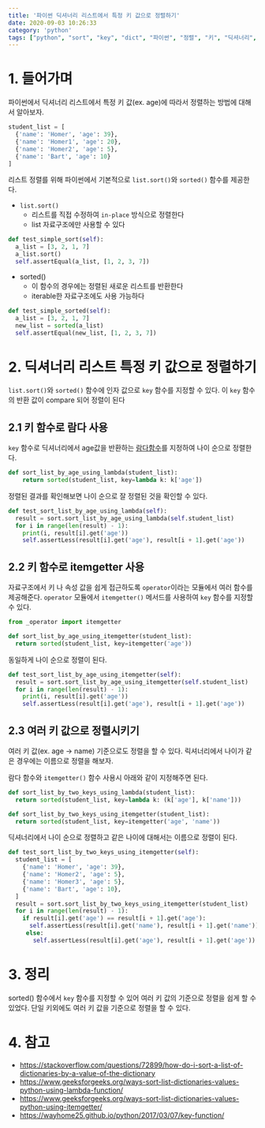 ```yaml
---
title: '파이썬 딕셔너리 리스트에서 특정 키 값으로 정렬하기'
date: 2020-09-03 10:26:33
category: 'python'
tags: ["python", "sort", "key", "dict", "파이썬", "정렬", "키", "딕셔너리", "리스트"]
---
```


# 1. 들어가며

파이썬에서 딕셔너리 리스트에서 특정 키 값(ex. age)에 따라서 정렬하는 방법에 대해서 알아보자. 

```python
student_list = [
  {'name': 'Homer', 'age': 39},
  {'name': 'Homer1', 'age': 20},
  {'name': 'Homer2', 'age': 5},
  {'name': 'Bart', 'age': 10}
]
```

리스트 정렬를 위해 파이썬에서 기본적으로 `list.sort()`와 `sorted()` 함수를 제공한다. 

- `list.sort()`
  - 리스트를 직접 수정하여 `in-place` 방식으로 정렬한다
  - list 자료구조에만 사용할 수 있다

```python
def test_simple_sort(self):
  a_list = [3, 2, 1, 7]
  a_list.sort()
  self.assertEqual(a_list, [1, 2, 3, 7])
```

- sorted()
  - 이 함수의 경우에는 정렬된 새로운 리스트를 반환한다
  - iterable한 자료구조에도 사용 가능하다

```python
def test_simple_sorted(self):
  a_list = [3, 2, 1, 7]
  new_list = sorted(a_list)
  self.assertEqual(new_list, [1, 2, 3, 7])
```



# 2. 딕셔너리 리스트 특정 키 값으로 정렬하기

`list.sort()`와 `sorted()` 함수에 인자 값으로 `key` 함수를 지정할 수 있다. 이 `key` 함수의 반환 값이 compare 되어 정렬이 된다

## 2.1 키 함수로 람다 사용

`key` 함수로 딕셔너리에서 age값을 반환하는 [람다함수](https://blog.advenoh.pe.kr/python/%ED%8C%8C%EC%9D%B4%EC%8D%AC%EC%97%90%EC%84%9C-%EB%9E%8C%EB%8B%A4-%ED%95%A8%EC%88%98-%EC%82%AC%EC%9A%A9%ED%95%B4%EB%B3%B4%EA%B8%B0/)를 지정하여 나이 순으로 정렬한다. 

```python
def sort_list_by_age_using_lambda(student_list):
    return sorted(student_list, key=lambda k: k['age'])
```

정렬된 결과를 확인해보면 나이 순으로 잘 정렬된 것을 확인할 수 있다. 

```python
def test_sort_list_by_age_using_lambda(self):
  result = sort.sort_list_by_age_using_lambda(self.student_list)
  for i in range(len(result) - 1):
    print(i, result[i].get('age'))
    self.assertLess(result[i].get('age'), result[i + 1].get('age'))
```



## 2.2 키 함수로 itemgetter 사용

자료구조에서 키 나 속성 값을 쉽게 접근하도록 `operator`이라는 모듈에서 여러 함수를 제공해준다. `operator` 모듈에서 `itemgetter()` 메서드를 사용하여 `key` 함수를 지정할 수 있다. 

```python
from _operator import itemgetter

def sort_list_by_age_using_itemgetter(student_list):
  return sorted(student_list, key=itemgetter('age'))
```

동일하게 나이 순으로 정렬이 된다. 

```python
def test_sort_list_by_age_using_itemgetter(self):
  result = sort.sort_list_by_age_using_itemgetter(self.student_list)
  for i in range(len(result) - 1):
    print(i, result[i].get('age'))
    self.assertLess(result[i].get('age'), result[i + 1].get('age'))
```



## 2.3 여러 키 값으로 정렬시키기

여러 키 값(ex. age -> name) 기준으로도 정렬을 할 수 있다. 릭셔너리에서 나이가 같은 경우에는 이름으로 정렬을 해보자. 

람다 함수와 `itemgetter()` 함수 사용시 아래와 같이 지정해주면 된다. 

```python
def sort_list_by_two_keys_using_lambda(student_list):
  return sorted(student_list, key=lambda k: (k['age'], k['name']))
```



```python
def sort_list_by_two_keys_using_itemgetter(student_list):
  return sorted(student_list, key=itemgetter('age', 'name'))
```

딕셔너리에서 나이 순으로 정렬하고 같은 나이에 대해서는 이름으로 정렬이 된다. 

```python
def test_sort_list_by_two_keys_using_itemgetter(self):
  student_list = [
    {'name': 'Homer', 'age': 39},
    {'name': 'Homer2', 'age': 5},
    {'name': 'Homer3', 'age': 5},
    {'name': 'Bart', 'age': 10},
  ]
  result = sort.sort_list_by_two_keys_using_itemgetter(student_list)
  for i in range(len(result) - 1):
    if result[i].get('age') == result[i + 1].get('age'):
      self.assertLess(result[i].get('name'), result[i + 1].get('name'))
     else:
       self.assertLess(result[i].get('age'), result[i + 1].get('age'))
```

# 3. 정리

sorted() 함수에서 `key` 함수를 지정할 수 있어 여러 키 값의 기준으로 정렬을 쉽게 할 수 있었다. 단일 키외에도 여러 키 값을 기준으로 정렬을 할 수 있다. 

# 4. 참고

- https://stackoverflow.com/questions/72899/how-do-i-sort-a-list-of-dictionaries-by-a-value-of-the-dictionary
- https://www.geeksforgeeks.org/ways-sort-list-dictionaries-values-python-using-lambda-function/
- https://www.geeksforgeeks.org/ways-sort-list-dictionaries-values-python-using-itemgetter/
- https://wayhome25.github.io/python/2017/03/07/key-function/

